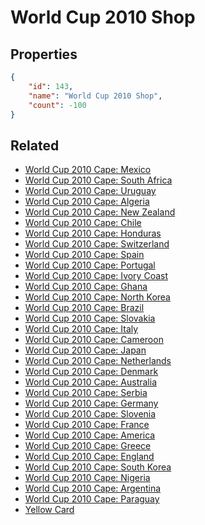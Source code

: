 # World Cup 2010 Shop

<no description available>

## Properties

```json
{
    "id": 143,
    "name": "World Cup 2010 Shop",
    "count": -100
}
```

## Related

- [World Cup 2010 Cape: Mexico](../items/3866-world-cup-2010-cape-mexico.md)
- [World Cup 2010 Cape: South Africa](../items/3867-world-cup-2010-cape-south-africa.md)
- [World Cup 2010 Cape: Uruguay](../items/3868-world-cup-2010-cape-uruguay.md)
- [World Cup 2010 Cape: Algeria](../items/3869-world-cup-2010-cape-algeria.md)
- [World Cup 2010 Cape: New Zealand](../items/3871-world-cup-2010-cape-new-zealand.md)
- [World Cup 2010 Cape: Chile](../items/3872-world-cup-2010-cape-chile.md)
- [World Cup 2010 Cape: Honduras](../items/3873-world-cup-2010-cape-honduras.md)
- [World Cup 2010 Cape: Switzerland](../items/3874-world-cup-2010-cape-switzerland.md)
- [World Cup 2010 Cape: Spain](../items/3875-world-cup-2010-cape-spain.md)
- [World Cup 2010 Cape: Portugal](../items/3876-world-cup-2010-cape-portugal.md)
- [World Cup 2010 Cape: Ivory Coast](../items/3877-world-cup-2010-cape-ivory-coast.md)
- [World Cup 2010 Cape: Ghana](../items/3879-world-cup-2010-cape-ghana.md)
- [World Cup 2010 Cape: North Korea](../items/3878-world-cup-2010-cape-north-korea.md)
- [World Cup 2010 Cape: Brazil](../items/3880-world-cup-2010-cape-brazil.md)
- [World Cup 2010 Cape: Slovakia](../items/3881-world-cup-2010-cape-slovakia.md)
- [World Cup 2010 Cape: Italy](../items/3882-world-cup-2010-cape-italy.md)
- [World Cup 2010 Cape: Cameroon](../items/3883-world-cup-2010-cape-cameroon.md)
- [World Cup 2010 Cape: Japan](../items/3884-world-cup-2010-cape-japan.md)
- [World Cup 2010 Cape: Netherlands](../items/3885-world-cup-2010-cape-netherlands.md)
- [World Cup 2010 Cape: Denmark](../items/3886-world-cup-2010-cape-denmark.md)
- [World Cup 2010 Cape: Australia](../items/3887-world-cup-2010-cape-australia.md)
- [World Cup 2010 Cape: Serbia](../items/3888-world-cup-2010-cape-serbia.md)
- [World Cup 2010 Cape: Germany](../items/3889-world-cup-2010-cape-germany.md)
- [World Cup 2010 Cape: Slovenia](../items/3890-world-cup-2010-cape-slovenia.md)
- [World Cup 2010 Cape: France](../items/3891-world-cup-2010-cape-france.md)
- [World Cup 2010 Cape: America](../items/3892-world-cup-2010-cape-america.md)
- [World Cup 2010 Cape: Greece](../items/3893-world-cup-2010-cape-greece.md)
- [World Cup 2010 Cape: England](../items/3894-world-cup-2010-cape-england.md)
- [World Cup 2010 Cape: South Korea](../items/3895-world-cup-2010-cape-south-korea.md)
- [World Cup 2010 Cape: Nigeria](../items/3896-world-cup-2010-cape-nigeria.md)
- [World Cup 2010 Cape: Argentina](../items/3897-world-cup-2010-cape-argentina.md)
- [World Cup 2010 Cape: Paraguay](../items/3898-world-cup-2010-cape-paraguay.md)
- [Yellow Card](../items/4044-yellow-card.md)

